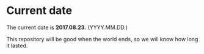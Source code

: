 # Current date

The current date is **2017.08.23.** (YYYY.MM.DD.)

This repository will be good when the world ends, so we will know how long it lasted.